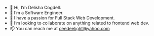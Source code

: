 - 👋 Hi, I’m Delisha Cogdell.
- 👀 I’m a Software Engineer.
- 🌱 I have a passion for Full Stack Web Development.
- 💞️ I’m looking to collaborate on anything related to frontend web dev.
- 📫 You can reach me at ceedeelight@yahoo.com

<!---
CeeDeeLight/CeeDeeLight is a ✨ special ✨ repository because its `README.md` (this file) appears on your GitHub profile.
You can click the Preview link to take a look at your changes.
--->
